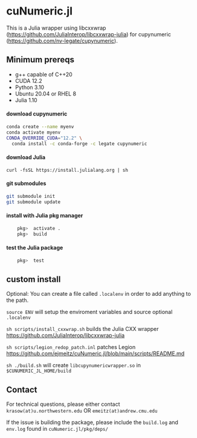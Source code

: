# cuNumeric.jl
 
This is a Julia wrapper using libcxxwrap (https://github.com/JuliaInterop/libcxxwrap-julia) for cupynumeric (https://github.com/nv-legate/cupynumeric).

## Minimum prereqs
- g++ capable of C++20
- CUDA 12.2
- Python 3.10
- Ubuntu 20.04 or RHEL 8
- Julia 1.10

#### download cupynumeric 

```bash 
conda create --name myenv 
conda activate myenv
CONDA_OVERRIDE_CUDA="12.2" \
  conda install -c conda-forge -c legate cupynumeric
```

#### download Julia 
`curl -fsSL https://install.julialang.org | sh`

#### git submodules
```bash
git submodule init
git submodule update
```

#### install with Julia pkg manager
```julia
    pkg>  activate .
    pkg>  build
```

#### test the Julia package
```julia
    pkg>  test
```

## custom install

Optional: You can create a file called `.localenv` in order to add anything to the path. 

`source ENV` will setup the enviroment variables and source optional `.localenv`

`sh scripts/install_cxxwrap.sh`  builds the Julia CXX wrapper https://github.com/JuliaInterop/libcxxwrap-julia

`sh scripts/legion_redop_patch.inl` patches Legion https://github.com/ejmeitz/cuNumeric.jl/blob/main/scripts/README.md

`sh ./build.sh` will create `libcupynumericwrapper.so` in `$CUNUMERIC_JL_HOME/build`



## Contact
For technical questions, please either contact 
`krasow(at)u.northwestern.edu` OR
`emeitz(at)andrew.cmu.edu`

If the issue is building the package, please include the `build.log` and `env.log` found in `cuNumeric.jl/pkg/deps/` 